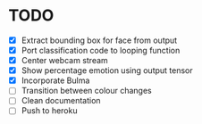 # TODO
- [x] Extract bounding box for face from output
- [x] Port classification code to looping function
- [x] Center webcam stream
- [x] Show percentage emotion using output tensor
- [x] Incorporate Bulma
- [ ] Transition between colour changes 
- [ ] Clean documentation
- [ ] Push to heroku